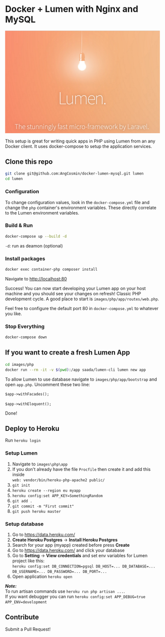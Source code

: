 # Docker + Lumen with Nginx and MySQL

![image](Lumen_splash.png)

This setup is great for writing quick apps in PHP using Lumen from an any Docker client. It uses docker-compose to setup the application services.

## Clone this repo

```bash
git clone git@github.com:AngCosmin/docker-lumen-mysql.git lumen
cd lumen
```

### Configuration

To change configuration values, look in the `docker-compose.yml` file and change the `php` container's environment variables. These directly correlate to the Lumen environment variables.

### Build & Run

```bash
docker-compose up --build -d
```

`-d`: run as deamon (optional)

### Install packages

```bash
docker exec container-php composer install
```

Navigate to [http://localhost:80](http://localhost:80)

Success! You can now start developing your Lumen app on your host machine and you should see your changes on refresh! Classic PHP development cycle. A good place to start is `images/php/app/routes/web.php`.

Feel free to configure the default port 80 in `docker-compose.yml` to whatever you like.

### Stop Everything

```bash
docker-compose down
```

## If you want to create a fresh Lumen App

```bash
cd images/php
docker run --rm -it -v $(pwd):/app saada/lumen-cli lumen new app
```

To allow Lumen to use database navigate to `images/php/app/bootstrap` and open `app.php`. Uncomment these two line:  
```
$app->withFacades();

$app->withEloquent();
```

Done!

## Deploy to Heroku
Run `heroku login`

### Setup Lumen
1. Navigate to `images\php\app`
2. If you don't already have the file `Procfile` then create it and add this inside  
`web: vendor/bin/heroku-php-apache2 public/`
3. `git init`
4. `heroku create --region eu myapp`
5. `heroku config:set APP_KEY=SomethingRandom`  
6. `git add .`  
7. `git commit -m "First commit"`  
8. `git push heroku master`  

### Setup database
1. Go to https://data.heroku.com/
2. **Create Heroku Postgres** -> **Install Heroku Postgres**
3. Search for your app (myapp) created before press **Create**
4. Go to https://data.heroku.com/ and click your database
5. Go to **Setting** -> **View credentials** and set env variables for Lumen project like this:  
`heroku config:set DB_CONNECTION=pgsql DB_HOST=... DB_DATABASE=... DB_USERNAME=... DB_PASSWORD=... DB_PORT=...`
6. Open application `heroku open`

***Note:***  
To run artisan commands use `heroku run php artisan ...`.  
If you want debugger you can run `heroku config:set APP_DEBUG=true APP_ENV=development`

## Contribute

Submit a Pull Request!
